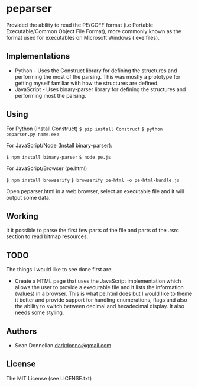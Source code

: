 peparser
=============
Provided the ability to read the PE/COFF format (i.e Portable Executable/Common
Object File Format), more commonly known as the format used for executables
on Microsoft Windows (.exe files).

Implementations
---------------------
* Python - Uses the Construct library for defining the structures and performing
  the most of the parsing. This was mostly a prototype for getting myself
  familiar with how the structures are defined.
* JavaScript - Uses binary-parser library for defining the structures and
  performing most the parsing.

Using
---------------------

For Python (Install Construct)
`$ pip install Construct`
`$ python peparser.py name.exe`

For JavaScript/Node (Install binary-parser):

`$ npm install binary-parser`
`$ node pe.js`

For JavaScript/Browser (pe.html)

`$ npm install browserify`
`$ browserify pe-html -o pe-html-bundle.js`

Open peparser.html in a web browser, select an executable file and it will output some
data.

Working
---------------------
It it possible to parse the first few parts of the file and parts of the .rsrc
section to read bitmap resources.

TODO
---------------------
The things I would like to see done first are:

* Create a HTML page that uses the JavaScript implementation which allows the
  user to provide a executable file and it lists the information (values) in
  a browser. This is what pe.html does but I would like to theme it better and
  provide support for handling enumerations, flags and also the ability to
  switch between decimal and hexadecimal display. It also needs some styling.

Authors
---------
 * Sean Donnellan <darkdonno@gmail.com>

License
---------------------
The MIT License (see LICENSE.txt)
